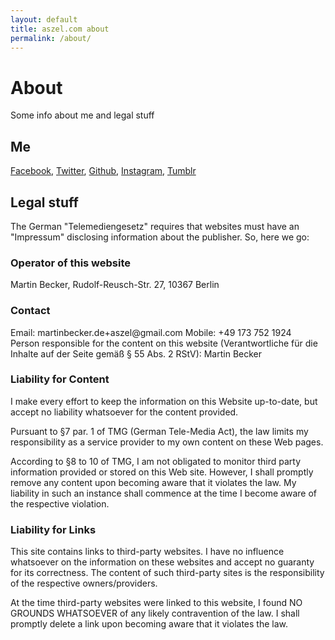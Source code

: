 ```yaml
---
layout: default
title: aszel.com about
permalink: /about/
---
```


<h1 class="post-title">About</h1>
<p class="post-title-sub">Some info about me and legal stuff<p>

<h2>Me</h2>
<a href="https://www.facebook.com/fassdochmalanmeindingeling" target="_blank">Facebook</a>,
<a href="https://twitter.com/aszel" target="_blank">Twitter</a>,
<a href="https://github.com/aszel" target="_blank">Github</a>,
<a href="https://www.instagram.com/aszel/" target="_blank">Instagram</a>,
<a href="http://aszel.tumblr.com/" target="_blank">Tumblr</a>
<br/>
<h2>Legal stuff</h2>
The German "Telemediengesetz" requires that websites must have an "Impressum" disclosing information about the publisher. So, here we go:
<br/>
<h3>Operator of this website</h3>
Martin Becker, Rudolf-Reusch-Str. 27, 10367 Berlin
<br/>
<h3>Contact</h3>
Email: martinbecker.de+aszel@gmail.com
Mobile: +49 173 752 1924
<br>
Person responsible for the content on this website (Verantwortliche für die Inhalte auf der Seite gemäß § 55 Abs. 2 RStV): Martin Becker
<br/>
<h3>Liability for Content</h3>
I make every effort to keep the information on this Website up-to-date, but accept no liability whatsoever for the content provided.

Pursuant to §7 par. 1 of TMG (German Tele-Media Act), the law limits my responsibility as a service provider to my own content on these Web pages.

According to §8 to 10 of TMG, I am not obligated to monitor third party information provided or stored on this Web site. However, I shall promptly remove any content upon becoming aware that it violates the law. My liability in such an instance shall commence at the time I become aware of the respective violation.

<h3>Liability for Links</h3>
This site contains links to third-party websites. I have no influence whatsoever on the information on these websites and accept no guaranty for its correctness. The content of such third-party sites is the responsibility of the respective owners/providers.

At the time third-party websites were linked to this website, I found NO GROUNDS WHATSOEVER of any likely contravention of the law. I shall promptly delete a link upon becoming aware that it violates the law.
